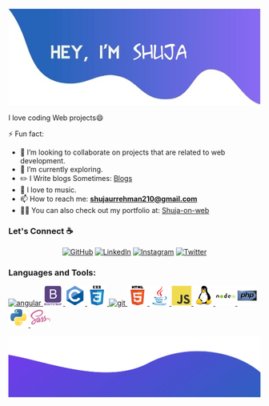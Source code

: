 ![alt text](top.jpg)

I love coding Web projects😄

⚡ Fun fact:
- 👯 I’m looking to collaborate on projects that are related to web development.
- 🌱 I’m currently exploring.
- :pencil2: I Write blogs Sometimes: [Blogs](https://rahmansahab210.blogspot.com/)
- :musical_note: I love to music.
- 📫 How to reach me: **shujaurrehman210@gmail.com**
- 👨‍💻 You can also check out my portfolio at: [Shuja-on-web](https://shujaurrahman.github.io/shuja-on-web/)


### Let's Connect :coffee:
<p align="center">
	<a href="https://github.com/shujaurrahman"><img src="https://img.icons8.com/bubbles/50/000000/github.png" alt="GitHub"/></a>
	<a href="https://www.linkedin.com/in/shuja-u-934230110/"><img src="https://img.icons8.com/bubbles/50/000000/linkedin.png" alt="LinkedIn"/></a>
	<a href="https://www.instagram.com/shujaurrahman_/"><img src="https://img.icons8.com/bubbles/50/000000/instagram.png" alt="Instagram"/></a>
	<a href="https://twitter.com/s_rhmaan"><img src="https://img.icons8.com/bubbles/50/000000/twitter.png" alt="Twitter"/></a>
</p>



### Languages and Tools:
<p align="left"> <a href="https://angular.io" target="_blank" rel="noreferrer"> <img src="https://angular.io/assets/images/logos/angular/angular.svg" alt="angular" width="40" height="40"/> </a> <a href="https://getbootstrap.com" target="_blank" rel="noreferrer"> <img src="https://raw.githubusercontent.com/devicons/devicon/master/icons/bootstrap/bootstrap-plain-wordmark.svg" alt="bootstrap" width="40" height="40"/> </a> <a href="https://www.cprogramming.com/" target="_blank" rel="noreferrer"> <img src="https://raw.githubusercontent.com/devicons/devicon/master/icons/c/c-original.svg" alt="c" width="40" height="40"/> </a> <a href="https://www.w3schools.com/css/" target="_blank" rel="noreferrer"> <img src="https://raw.githubusercontent.com/devicons/devicon/master/icons/css3/css3-original-wordmark.svg" alt="css3" width="40" height="40"/> </a> <a href="https://git-scm.com/" target="_blank" rel="noreferrer"> <img src="https://www.vectorlogo.zone/logos/git-scm/git-scm-icon.svg" alt="git" width="40" height="40"/> </a> <a href="https://www.w3.org/html/" target="_blank" rel="noreferrer"> <img src="https://raw.githubusercontent.com/devicons/devicon/master/icons/html5/html5-original-wordmark.svg" alt="html5" width="40" height="40"/> </a> <a href="https://www.java.com" target="_blank" rel="noreferrer"> <img src="https://raw.githubusercontent.com/devicons/devicon/master/icons/java/java-original.svg" alt="java" width="40" height="40"/> </a> <a href="https://developer.mozilla.org/en-US/docs/Web/JavaScript" target="_blank" rel="noreferrer"> <img src="https://raw.githubusercontent.com/devicons/devicon/master/icons/javascript/javascript-original.svg" alt="javascript" width="40" height="40"/> </a> <a href="https://www.linux.org/" target="_blank" rel="noreferrer"> <img src="https://raw.githubusercontent.com/devicons/devicon/master/icons/linux/linux-original.svg" alt="linux" width="40" height="40"/> </a> <a href="https://nodejs.org" target="_blank" rel="noreferrer"> <img src="https://raw.githubusercontent.com/devicons/devicon/master/icons/nodejs/nodejs-original-wordmark.svg" alt="nodejs" width="40" height="40"/> </a> <a href="https://www.php.net" target="_blank" rel="noreferrer"> <img src="https://raw.githubusercontent.com/devicons/devicon/master/icons/php/php-original.svg" alt="php" width="40" height="40"/> </a> <a href="https://www.python.org" target="_blank" rel="noreferrer"> <img src="https://raw.githubusercontent.com/devicons/devicon/master/icons/python/python-original.svg" alt="python" width="40" height="40"/> </a> <a href="https://sass-lang.com" target="_blank" rel="noreferrer"> <img src="https://raw.githubusercontent.com/devicons/devicon/master/icons/sass/sass-original.svg" alt="sass" width="40" height="40"/> </a> </p>




![alt text](bottom.jpg)
